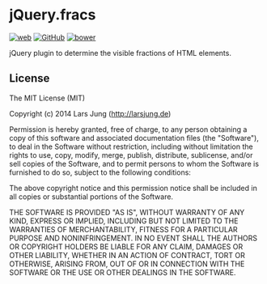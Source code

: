 # jQuery.fracs

[![web][web-img]][web] [![GitHub][github-img]][github] [![bower][bower-img]][github]

jQuery plugin to determine the visible fractions of HTML elements.


## License
The MIT License (MIT)

Copyright (c) 2014 Lars Jung (http://larsjung.de)

Permission is hereby granted, free of charge, to any person obtaining a copy
of this software and associated documentation files (the "Software"), to deal
in the Software without restriction, including without limitation the rights
to use, copy, modify, merge, publish, distribute, sublicense, and/or sell
copies of the Software, and to permit persons to whom the Software is
furnished to do so, subject to the following conditions:

The above copyright notice and this permission notice shall be included in
all copies or substantial portions of the Software.

THE SOFTWARE IS PROVIDED "AS IS", WITHOUT WARRANTY OF ANY KIND, EXPRESS OR
IMPLIED, INCLUDING BUT NOT LIMITED TO THE WARRANTIES OF MERCHANTABILITY,
FITNESS FOR A PARTICULAR PURPOSE AND NONINFRINGEMENT. IN NO EVENT SHALL THE
AUTHORS OR COPYRIGHT HOLDERS BE LIABLE FOR ANY CLAIM, DAMAGES OR OTHER
LIABILITY, WHETHER IN AN ACTION OF CONTRACT, TORT OR OTHERWISE, ARISING FROM,
OUT OF OR IN CONNECTION WITH THE SOFTWARE OR THE USE OR OTHER DEALINGS IN
THE SOFTWARE.


[web]: http://larsjung.de/fracs/
[github]: https://github.com/lrsjng/jquery-fracs

[web-img]: http://img.shields.io/badge/web-larsjung.de/fracs-a0a060.svg?style=flat
[github-img]: http://img.shields.io/badge/GitHub-lrsjng/jquery--fracs-a0a060.svg?style=flat
[bower-img]: http://img.shields.io/badge/bower-jquery--fracs-a0a060.svg?style=flat

